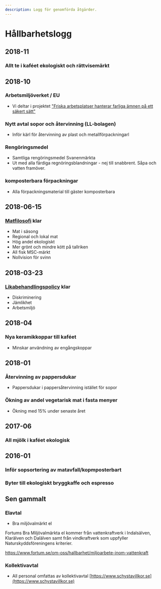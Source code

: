 ```yaml
---
description: Logg för genomförda åtgärder.
---
```


# Hållbarhetslogg

## 2018-11

### Allt te i kaféet ekologiskt och rättvisemärkt

## 2018-10

### Arbetsmiljöverket / EU

- Vi deltar i projektet ["Friska arbetsplatser hanterar farliga ämnen på ett säkert sätt"](https://www.av.se/arbetsmiljoarbete-och-inspektioner/friska-arbetsplatser-hanterar-farliga-amnen-pa-ett-sakert-satt/?hl=friska%20arbetsplatser%20hanterar%20farliga%20ämnen)

### Nytt avtal sopor och återvinning \(LL-bolagen\)

- Inför kärl för återvinning av plast och metallförpackningarl

### Rengöringsmedel

- Samtliga rengöringsmedel Svanenmärkta
- Ut med alla färdiga regnöringsblandningar - nej till snabbrent. Såpa och vatten framöver.

### komposterbara förpackningar

- Alla förpackningsmaterial till gäster komposterbara

## 2018-06-15

### [Matfilosofi](../matfilosofi.md) klar

- Mat i säsong
- Regional och lokal mat
- Hög andel ekologiskt
- Mer grönt och mindre kött på tallriken
- All fisk MSC-märkt
- Nollvision för svinn

## 2018-03-23

### [Likabehandlingspolicy](../likabehandlingspolicy.md) klar

- Diskriminering
- Jämlikhet
- Arbetsmiljö

## 2018-04

### Nya keramikkoppar till kaféet

- Minskar användning av engångskoppar

## 2018-01

### Återvinning av pappersdukar

- Pappersdukar i pappersåtervinning istället för sopor

### Ökning av andel vegetarisk mat i fasta menyer

- Ökning med 15% under senaste året

## 2017-06

### All mjölk i kaféet ekologisk

## 2016-01

### Inför sopsortering av matavfall/kopmposterbart

### Byter till ekologiskt bryggkaffe och espresso

## Sen gammalt

### Elavtal

- Bra miljövalmärkt el

Fortums Bra Miljövalmärkta el kommer från vattenkraftverk i Indalsälven, Klarälven och Dalälven samt från vindkraftverk som uppfyller Naturskyddsföreningens kriterier.

https://www.fortum.se/om-oss/hallbarhet/miljoarbete-inom-vattenkraft

### Kollektivavtal

- All personal omfattas av kollektivavtal [https://www.schystavillkor.se](https://www.schystavillkor.se)
